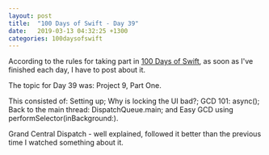 ```yaml
---
layout: post
title:  "100 Days of Swift - Day 39"
date:   2019-03-13 04:32:25 +1300
categories: 100daysofswift
---
```

According to the rules for taking part in [100 Days of Swift](https://www.hackingwithswift.com/100), as soon as I've finished each day, I have to post about it.

The topic for Day 39 was: Project 9, Part One.

This consisted of: Setting up; Why is locking the UI bad?; GCD 101: async(); Back to the main thread: DispatchQueue.main; and Easy GCD using performSelector(inBackground:).

Grand Central Dispatch - well explained, followed it better than the previous time I watched something about it.
